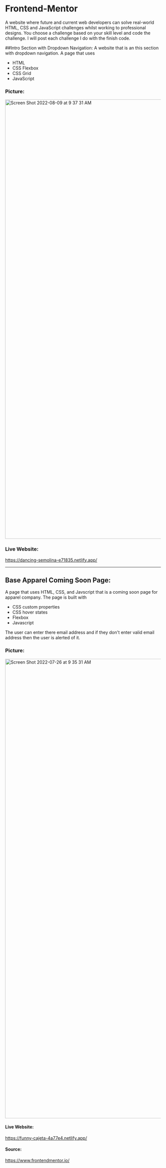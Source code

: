 # Frontend-Mentor

A website where future and current web developers can solve real-world HTML, CSS and JavaScript challenges whilst working to professional designs.
You choose a challenge based on your skill level and code the challenge. I will post each challenge I do with the finish code.

##Intro Section with Dropdown Navigation:
A website that is an this section with dropdown navigation. A page that uses 
- HTML 
- CSS Flexbox 
- CSS Grid 
- JavaScript

### Picture:
<img width="1416" alt="Screen Shot 2022-08-09 at 9 37 31 AM" src="https://user-images.githubusercontent.com/56359938/183664380-20fd6469-6bb0-48bf-9a93-c4f6a853fc62.png">


### Live Website: 
https://dancing-semolina-e71835.netlify.app/

-----------------------------------------------------------------------------------------------------------------------------------------------------

## Base Apparel Coming Soon Page:
A page that uses HTML, CSS, and Javscript that is a coming soon page for apparel company. The page is built with 
- CSS custom properties
- CSS hover states
- Flexbox
- Javascript

The user can enter there email address and if they don't enter valid email address then the user is alerted of it.

### Picture: 
<img width="1481" alt="Screen Shot 2022-07-26 at 9 35 31 AM" src="https://user-images.githubusercontent.com/56359938/181019201-ec1c4cd2-2a64-4619-bf19-4f7d369d0408.png">

#### Live Website: 
https://funny-cajeta-4a77e4.netlify.app/

#### Source:
https://www.frontendmentor.io/







